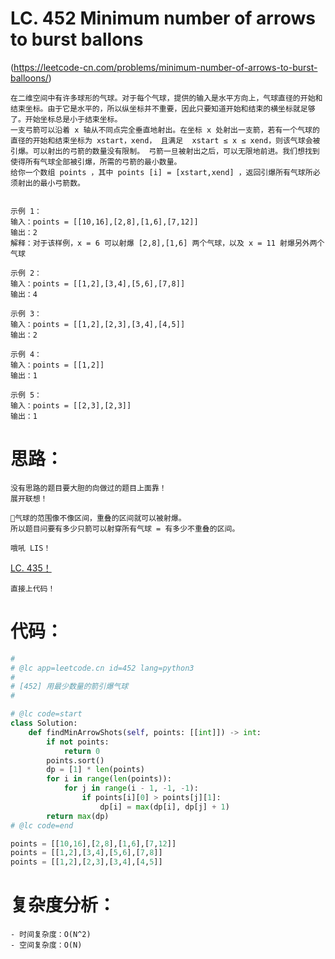 LC. 452 Minimum number of arrows to burst ballons
====

(https://leetcode-cn.com/problems/minimum-number-of-arrows-to-burst-balloons/)

    在二维空间中有许多球形的气球。对于每个气球，提供的输入是水平方向上，气球直径的开始和结束坐标。由于它是水平的，所以纵坐标并不重要，因此只要知道开始和结束的横坐标就足够了。开始坐标总是小于结束坐标。
    一支弓箭可以沿着 x 轴从不同点完全垂直地射出。在坐标 x 处射出一支箭，若有一个气球的直径的开始和结束坐标为 xstart，xend， 且满足  xstart ≤ x ≤ xend，则该气球会被引爆。可以射出的弓箭的数量没有限制。 弓箭一旦被射出之后，可以无限地前进。我们想找到使得所有气球全部被引爆，所需的弓箭的最小数量。
    给你一个数组 points ，其中 points [i] = [xstart,xend] ，返回引爆所有气球所必须射出的最小弓箭数。


    示例 1：
    输入：points = [[10,16],[2,8],[1,6],[7,12]]
    输出：2
    解释：对于该样例，x = 6 可以射爆 [2,8],[1,6] 两个气球，以及 x = 11 射爆另外两个气球

    示例 2：
    输入：points = [[1,2],[3,4],[5,6],[7,8]]
    输出：4

    示例 3：
    输入：points = [[1,2],[2,3],[3,4],[4,5]]
    输出：2

    示例 4：
    输入：points = [[1,2]]
    输出：1

    示例 5：
    输入：points = [[2,3],[2,3]]
    输出：1

思路：
====

    没有思路的题目要大胆的向做过的题目上面靠！
    展开联想！

    🎈气球的范围像不像区间，重叠的区间就可以被射爆。
    所以题目问要有多少只箭可以射穿所有气球 = 有多少不重叠的区间。

    哦吼 LIS！

   [LC. 435！](https://github.com/PearlCoastal/VSCode_GitOn/blob/master/DynamicProcessing/435.%E6%97%A0%E9%87%8D%E5%8F%A0%E5%8C%BA%E9%97%B4.md)

    直接上代码！

代码：
====

```python
#
# @lc app=leetcode.cn id=452 lang=python3
#
# [452] 用最少数量的箭引爆气球
#

# @lc code=start
class Solution:
    def findMinArrowShots(self, points: [[int]]) -> int:
        if not points:
            return 0
        points.sort()
        dp = [1] * len(points)
        for i in range(len(points)):
            for j in range(i - 1, -1, -1):
                if points[i][0] > points[j][1]:
                    dp[i] = max(dp[i], dp[j] + 1)
        return max(dp)
# @lc code=end

points = [[10,16],[2,8],[1,6],[7,12]]
points = [[1,2],[3,4],[5,6],[7,8]]
points = [[1,2],[2,3],[3,4],[4,5]]
```

复杂度分析：
====

    - 时间复杂度：O(N^2)
    - 空间复杂度：O(N)
